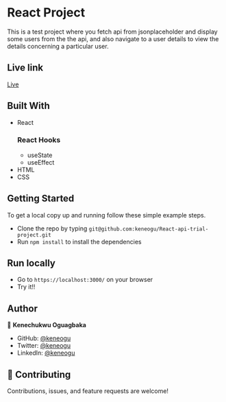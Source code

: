 # React Project

This is a test project where you fetch api from jsonplaceholder and display some users from the the api, and also navigate to a user details to view the details concerning a particular user.


## Live link
[Live]()

## Built With

- React
	### React Hooks
	- useState
	- useEffect
- HTML
- CSS

## Getting Started

To get a local copy up and running follow these simple example steps.

- Clone the repo by typing `git@github.com:keneogu/React-api-trial-project.git`
- Run `npm install` to install the dependencies

## Run locally

- Go to `https://localhost:3000/` on your browser
- Try it!!


## Author

👤 **Kenechukwu Oguagbaka**

- GitHub: [@keneogu](https://github.com/keneogu)
- Twitter: [@keneogu](https://twitter.com/keneogu)
- LinkedIn: [@keneogu](https://www.linkedin.com/in/kene-ogu/)

## 🤝 Contributing

Contributions, issues, and feature requests are welcome!
